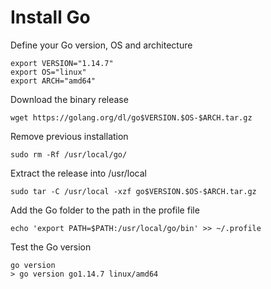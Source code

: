 # Install Go

Define your Go version, OS and architecture
```
export VERSION="1.14.7"
export OS="linux"
export ARCH="amd64"
```

Download the binary release
```
wget https://golang.org/dl/go$VERSION.$OS-$ARCH.tar.gz
```

Remove previous installation
```
sudo rm -Rf /usr/local/go/
```

Extract the release into /usr/local
```
sudo tar -C /usr/local -xzf go$VERSION.$OS-$ARCH.tar.gz
```

Add the Go folder to the path in the profile file
```
echo 'export PATH=$PATH:/usr/local/go/bin' >> ~/.profile
```

Test the Go version
```
go version
> go version go1.14.7 linux/amd64
```